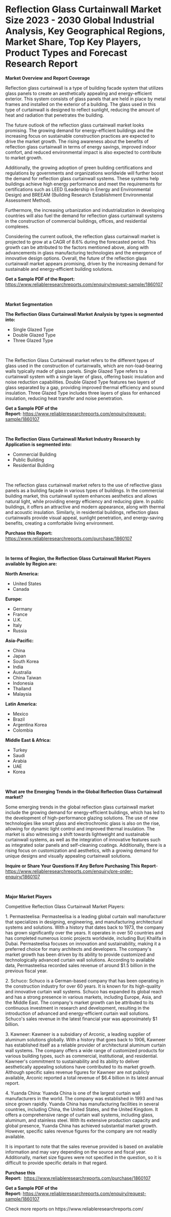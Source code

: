 <p><h1>Reflection Glass Curtainwall Market Size 2023 - 2030 Global Industrial Analysis, Key Geographical Regions, Market Share, Top Key Players, Product Types and Forecast Research Report</h1></p><p><strong>Market Overview and Report Coverage</strong></p>
<p><p>Reflection glass curtainwall is a type of building facade system that utilizes glass panels to create an aesthetically appealing and energy-efficient exterior. This system consists of glass panels that are held in place by metal frames and installed on the exterior of a building. The glass used in this type of curtainwall is designed to reflect sunlight, reducing the amount of heat and radiation that penetrates the building.</p><p>The future outlook of the reflection glass curtainwall market looks promising. The growing demand for energy-efficient buildings and the increasing focus on sustainable construction practices are expected to drive the market growth. The rising awareness about the benefits of reflection glass curtainwall in terms of energy savings, improved indoor comfort, and reduced environmental impact is also expected to contribute to market growth.</p><p>Additionally, the growing adoption of green building certifications and regulations by governments and organizations worldwide will further boost the demand for reflection glass curtainwall systems. These systems help buildings achieve high energy performance and meet the requirements for certifications such as LEED (Leadership in Energy and Environmental Design) and BREEAM (Building Research Establishment Environmental Assessment Method).</p><p>Furthermore, the increasing urbanization and industrialization in developing countries will also fuel the demand for reflection glass curtainwall systems in the construction of commercial buildings, offices, and residential complexes.</p><p>Considering the current outlook, the reflection glass curtainwall market is projected to grow at a CAGR of 8.6% during the forecasted period. This growth can be attributed to the factors mentioned above, along with advancements in glass manufacturing technologies and the emergence of innovative design options. Overall, the future of the reflection glass curtainwall market appears promising, driven by the increasing demand for sustainable and energy-efficient building solutions.</p></p>
<p><strong>Get a Sample PDF of the Report:</strong> <a href="https://www.reliableresearchreports.com/enquiry/request-sample/1860107">https://www.reliableresearchreports.com/enquiry/request-sample/1860107</a></p>
<p>&nbsp;</p>
<p><strong>Market Segmentation</strong></p>
<p><strong>The Reflection Glass Curtainwall Market Analysis by types is segmented into:</strong></p>
<p><ul><li>Single Glazed Type</li><li>Double Glazed Type</li><li>Three Glazed Type</li></ul></p>
<p>&nbsp;</p>
<p><p>The Reflection Glass Curtainwall market refers to the different types of glass used in the construction of curtainwalls, which are non-load-bearing walls typically made of glass panels. Single Glazed Type refers to a curtainwall system with a single layer of glass, offering basic insulation and noise reduction capabilities. Double Glazed Type features two layers of glass separated by a gap, providing improved thermal efficiency and sound insulation. Three Glazed Type includes three layers of glass for enhanced insulation, reducing heat transfer and noise penetration.</p></p>
<p><strong>Get a Sample PDF of the Report:</strong>&nbsp;<a href="https://www.reliableresearchreports.com/enquiry/request-sample/1860107">https://www.reliableresearchreports.com/enquiry/request-sample/1860107</a></p>
<p>&nbsp;</p>
<p><strong>The Reflection Glass Curtainwall Market Industry Research by Application is segmented into:</strong></p>
<p><ul><li>Commercial Building</li><li>Public Building</li><li>Residential Building</li></ul></p>
<p>&nbsp;</p>
<p><p>The reflection glass curtainwall market refers to the use of reflective glass panels as a building façade in various types of buildings. In the commercial building market, this curtainwall system enhances aesthetics and allows natural light, while providing energy efficiency and reducing glare. In public buildings, it offers an attractive and modern appearance, along with thermal and acoustic insulation. Similarly, in residential buildings, reflection glass curtainwalls provide visual appeal, sunlight penetration, and energy-saving benefits, creating a comfortable living environment.</p></p>
<p><strong>Purchase this Report:</strong>&nbsp; <a href="https://www.reliableresearchreports.com/purchase/1860107">https://www.reliableresearchreports.com/purchase/1860107</a></p>
<p>&nbsp;</p>
<p><strong>In terms of Region, the Reflection Glass Curtainwall Market Players available by Region are:</strong></p>
<p>
    <p> <strong> North America: </strong>
        <ul>
            <li>United States</li>
            <li>Canada</li>
        </ul>
        </p> 
    <p> <strong> Europe: </strong>
        <ul>
            <li>Germany</li>
            <li>France</li>
            <li>U.K.</li>
            <li>Italy</li>
            <li>Russia</li>
        </ul>
        </p> 
    <p> <strong> Asia-Pacific: </strong>
        <ul>
            <li>China</li>
            <li>Japan</li>
            <li>South Korea</li>
            <li>India</li>
            <li>Australia</li>
            <li>China Taiwan</li>
            <li>Indonesia</li>
            <li>Thailand</li>
            <li>Malaysia</li>
        </ul>
        </p> 
    <p> <strong> Latin America: </strong>
        <ul>
            <li>Mexico</li>
            <li>Brazil</li>
            <li>Argentina Korea</li>
            <li>Colombia</li>
        </ul>
        </p> 
    <p> <strong> Middle East & Africa: </strong>
        <ul>
            <li>Turkey</li>
            <li>Saudi</li>
            <li>Arabia</li>
            <li>UAE</li>
            <li>Korea</li>
        </ul>
    </p>
    </p>
<p>&nbsp;</p>
<p><strong>What are the Emerging Trends in the Global Reflection Glass Curtainwall market?</strong></p>
<p><p>Some emerging trends in the global reflection glass curtainwall market include the growing demand for energy-efficient buildings, which has led to the development of high-performance glazing solutions. The use of new technologies like smart glass and electrochromic glass is also on the rise, allowing for dynamic light control and improved thermal insulation. The market is also witnessing a shift towards lightweight and sustainable curtainwall systems, as well as the integration of innovative features such as integrated solar panels and self-cleaning coatings. Additionally, there is a rising focus on customization and aesthetics, with a growing demand for unique designs and visually appealing curtainwall solutions.</p></p>
<p><strong>Inquire or Share Your Questions If Any Before Purchasing This Report</strong>- <a href="https://www.reliableresearchreports.com/enquiry/pre-order-enquiry/1860107">https://www.reliableresearchreports.com/enquiry/pre-order-enquiry/1860107</a></p>
<p>&nbsp;</p>
<p><strong>Major Market Players</strong></p>
<p><p>Competitive Reflection Glass Curtainwall Market Players:</p><p>1. Permasteelisa: Permasteelisa is a leading global curtain wall manufacturer that specializes in designing, engineering, and manufacturing architectural systems and solutions. With a history that dates back to 1973, the company has grown significantly over the years. It operates in over 50 countries and has completed numerous iconic projects worldwide, including Burj Khalifa in Dubai. Permasteelisa focuses on innovation and sustainability, making it a preferred choice for many architects and developers. The company's market growth has been driven by its ability to provide customized and technologically advanced curtain wall solutions. According to available data, Permasteelisa recorded sales revenue of around $1.5 billion in the previous fiscal year.</p><p>2. Schuco: Schuco is a German-based company that has been operating in the construction industry for over 60 years. It is known for its high-quality and innovative curtain wall systems. Schuco has expanded its global reach and has a strong presence in various markets, including Europe, Asia, and the Middle East. The company's market growth can be attributed to its continuous investment in research and development, resulting in the introduction of advanced and energy-efficient curtain wall solutions. Schuco's sales revenue in the latest financial year was approximately $1 billion.</p><p>3. Kawneer: Kawneer is a subsidiary of Arconic, a leading supplier of aluminum solutions globally. With a history that goes back to 1906, Kawneer has established itself as a reliable provider of architectural aluminum curtain wall systems. The company offers a wide range of customized products for various building types, such as commercial, institutional, and residential. Kawneer's commitment to sustainability and its ability to deliver aesthetically appealing solutions have contributed to its market growth. Although specific sales revenue figures for Kawneer are not publicly available, Arconic reported a total revenue of $6.4 billion in its latest annual report.</p><p>4. Yuanda China: Yuanda China is one of the largest curtain wall manufacturers in the world. The company was established in 1993 and has since grown rapidly. Yuanda China has manufacturing facilities in several countries, including China, the United States, and the United Kingdom. It offers a comprehensive range of curtain wall systems, including glass, aluminum, and stainless steel. With its extensive production capacity and global presence, Yuanda China has achieved substantial market growth. However, specific sales revenue figures for the company are not readily available.</p><p>It is important to note that the sales revenue provided is based on available information and may vary depending on the source and fiscal year. Additionally, market size figures were not specified in the question, so it is difficult to provide specific details in that regard.</p></p>
<p><strong>Purchase this Report:</strong>&nbsp;&nbsp;<a href="https://www.reliableresearchreports.com/purchase/1860107">https://www.reliableresearchreports.com/purchase/1860107</a></p>
<p></p>
<p><strong>Get a Sample PDF of the Report:</strong>&nbsp;<a href="https://www.reliableresearchreports.com/enquiry/request-sample/1860107">https://www.reliableresearchreports.com/enquiry/request-sample/1860107</a></p>
<p>Check more reports on https://www.reliableresearchreports.com/</p>